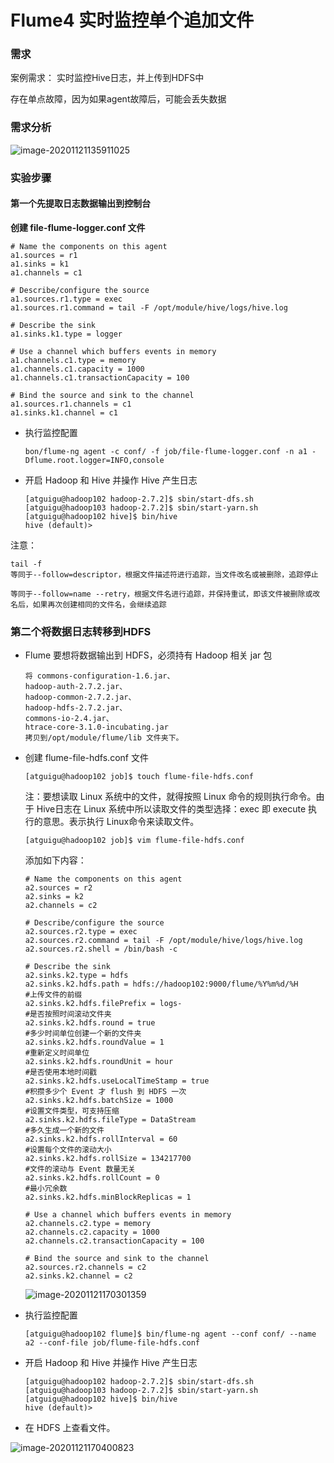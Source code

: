 # Flume4 实时监控单个追加文件



### 需求

案例需求： 实时监控Hive日志，并上传到HDFS中

存在单点故障，因为如果agent故障后，可能会丢失数据

### 需求分析

![image-20201121135911025](C:\Users\Auraros\AppData\Roaming\Typora\typora-user-images\image-20201121135911025.png)



### 实验步骤

#### 第一个先提取日志数据输出到控制台

**创建 file-flume-logger.conf 文件**

```
# Name the components on this agent
a1.sources = r1
a1.sinks = k1
a1.channels = c1

# Describe/configure the source
a1.sources.r1.type = exec
a1.sources.r1.command = tail -F /opt/module/hive/logs/hive.log 

# Describe the sink
a1.sinks.k1.type = logger

# Use a channel which buffers events in memory
a1.channels.c1.type = memory
a1.channels.c1.capacity = 1000
a1.channels.c1.transactionCapacity = 100

# Bind the source and sink to the channel
a1.sources.r1.channels = c1
a1.sinks.k1.channel = c1
```

- 执行监控配置

  ```
  bon/flume-ng agent -c conf/ -f job/file-flume-logger.conf -n a1 -Dflume.root.logger=INFO,console
  ```

- 开启 Hadoop 和 Hive 并操作 Hive 产生日志

  ```
  [atguigu@hadoop102 hadoop-2.7.2]$ sbin/start-dfs.sh
  [atguigu@hadoop103 hadoop-2.7.2]$ sbin/start-yarn.sh
  [atguigu@hadoop102 hive]$ bin/hive
  hive (default)>
  ```

注意：

```
tail -f
等同于--follow=descriptor，根据文件描述符进行追踪，当文件改名或被删除，追踪停止

等同于--follow=name --retry，根据文件名进行追踪，并保持重试，即该文件被删除或改名后，如果再次创建相同的文件名，会继续追踪
```



### 第二个将数据日志转移到HDFS

- Flume 要想将数据输出到 HDFS，必须持有 Hadoop 相关 jar 包

  ```
  将 commons-configuration-1.6.jar、
  hadoop-auth-2.7.2.jar、
  hadoop-common-2.7.2.jar、
  hadoop-hdfs-2.7.2.jar、
  commons-io-2.4.jar、
  htrace-core-3.1.0-incubating.jar
  拷贝到/opt/module/flume/lib 文件夹下。
  ```

- 创建 flume-file-hdfs.conf 文件

  ```
  [atguigu@hadoop102 job]$ touch flume-file-hdfs.conf
  ```

  注：要想读取 Linux 系统中的文件，就得按照 Linux 命令的规则执行命令。由于 Hive日志在 Linux 系统中所以读取文件的类型选择：exec 即 execute 执行的意思。表示执行 Linux命令来读取文件。

  ```
  [atguigu@hadoop102 job]$ vim flume-file-hdfs.conf
  ```

  添加如下内容：

  ```
  # Name the components on this agent
  a2.sources = r2
  a2.sinks = k2
  a2.channels = c2
  
  # Describe/configure the source
  a2.sources.r2.type = exec
  a2.sources.r2.command = tail -F /opt/module/hive/logs/hive.log
  a2.sources.r2.shell = /bin/bash -c
  
  # Describe the sink
  a2.sinks.k2.type = hdfs
  a2.sinks.k2.hdfs.path = hdfs://hadoop102:9000/flume/%Y%m%d/%H
  #上传文件的前缀
  a2.sinks.k2.hdfs.filePrefix = logs- 
  #是否按照时间滚动文件夹
  a2.sinks.k2.hdfs.round = true
  #多少时间单位创建一个新的文件夹
  a2.sinks.k2.hdfs.roundValue = 1
  #重新定义时间单位
  a2.sinks.k2.hdfs.roundUnit = hour
  #是否使用本地时间戳
  a2.sinks.k2.hdfs.useLocalTimeStamp = true
  #积攒多少个 Event 才 flush 到 HDFS 一次
  a2.sinks.k2.hdfs.batchSize = 1000
  #设置文件类型，可支持压缩
  a2.sinks.k2.hdfs.fileType = DataStream
  #多久生成一个新的文件
  a2.sinks.k2.hdfs.rollInterval = 60 
  #设置每个文件的滚动大小
  a2.sinks.k2.hdfs.rollSize = 134217700
  #文件的滚动与 Event 数量无关
  a2.sinks.k2.hdfs.rollCount = 0
  #最小冗余数
  a2.sinks.k2.hdfs.minBlockReplicas = 1
  
  # Use a channel which buffers events in memory
  a2.channels.c2.type = memory
  a2.channels.c2.capacity = 1000
  a2.channels.c2.transactionCapacity = 100
  
  # Bind the source and sink to the channel
  a2.sources.r2.channels = c2
  a2.sinks.k2.channel = c2
  ```

  ![image-20201121170301359](C:\Users\Auraros\AppData\Roaming\Typora\typora-user-images\image-20201121170301359.png)

- 执行监控配置

  ```
  [atguigu@hadoop102 flume]$ bin/flume-ng agent --conf conf/ --name a2 --conf-file job/flume-file-hdfs.conf
  ```

- 开启 Hadoop 和 Hive 并操作 Hive 产生日志

  ```
  [atguigu@hadoop102 hadoop-2.7.2]$ sbin/start-dfs.sh
  [atguigu@hadoop103 hadoop-2.7.2]$ sbin/start-yarn.sh
  [atguigu@hadoop102 hive]$ bin/hive
  hive (default)>
  ```

- 在 HDFS 上查看文件。

![image-20201121170400823](C:\Users\Auraros\AppData\Roaming\Typora\typora-user-images\image-20201121170400823.png)